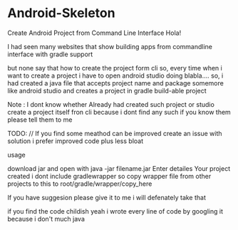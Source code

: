 # Android-Skeleton
Create Android Project from Command Line Interface Hola!

I had seen many websites that show building apps from commandline interface with gradle support

but none say that how to create the project form cli so, every time when i want to create a project i have to open android studio doing blabla.... so, i had created a java file that accepts project name and package somemore like android studio and creates a project in gradle build-able project

Note : I dont know whether Already had created such project or studio create a project itself fron cli because i dont find any such if you know them please tell them to me

TODO: 
// If you find some meathod can be improved create an issue with solution i prefer improved code plus less bloat

usage

download jar and open with java -jar filename.jar Enter detailes Your project created i dont include gradlewrapper so copy wrapper file from other projects to this to root/gradle/wrapper/copy_here

If you have suggesion please give it to me i will defenately take that

if you find the code childish yeah i wrote every line of code by googling it because i don't much java
